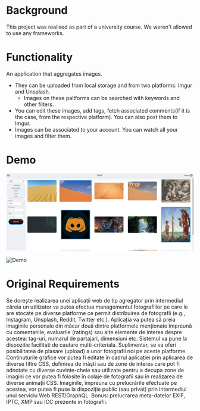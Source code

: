 # Background
This project was realised as part of a university course. We weren't allowed to use any frameworks. 

# Functionality
An application that aggregates images. 
- They can be uploaded from local storage and from two platforms: Imgur and Unsplash.
  - Images on these paltforms can be searched with keywords and other filters.
- You can edit these images, add tags, fetch associated comments(if it is the case, from the respective platform). You can also post them to Imgur.
- Images can be associated to your account. You can watch all your images and filter them.

# Demo


[![A 5-minute, 30-second video](resources/demo.png)](https://youtu.be/MJLgdYdAt34)


![Demo](demo.gif)

# Original Requirements
Se dorește realizarea unei aplicații web de tip agregator prin intermediul căreia un utilizator va putea efectua managementul fotografiilor pe care le are stocate pe diverse platforme ce permit distribuirea de fotografii (e.g., Instagram, Unsplash, Reddit, Twitter etc.). Aplicația va putea să preia imaginile personale din măcar două dintre platformele menționate împreună cu comentariile, evaluarile (ratings) sau alte elemente de interes despre acestea: tag-uri, numarul de partajari, dimensiuni etc. Sistemul va pune la dispozitie facilitati de cautare multi-criteriala. Suplimentar, se va oferi posibilitatea de plasare (upload) a unor fotografii noi pe aceste platforme. Continuturile grafice vor putea fi editate în cadrul aplicației prin aplicarea de diverse filtre CSS, definirea de măști sau de zone de interes care pot fi adnotate cu diverse cuvinte-cheie sau utilizate pentru a decupa zone de imagini ce vor putea fi folosite în colaje de fotografii sau în realizarea de diverse animații CSS. Imaginile, împreuna cu prelucrările efectuate pe acestea, vor putea fi puse la dispoziție public (sau privat) prin intermediul unui serviciu Web REST/GraphQL. Bonus: prelucrarea meta-datelor EXIF, IPTC, XMP sau ICC prezente in fotografii. 
